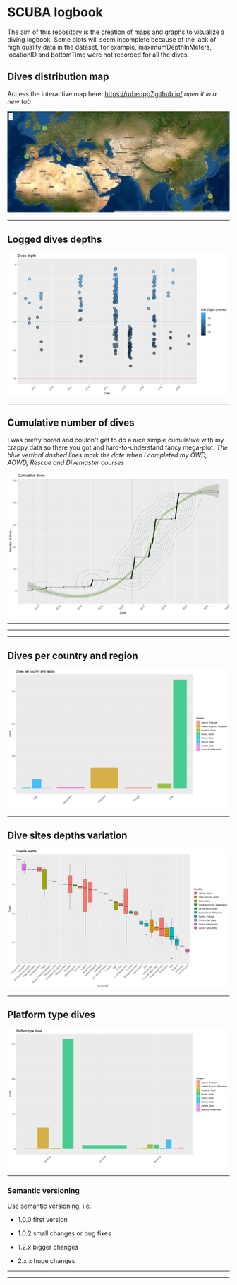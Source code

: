 # SCUBA logbook

The aim of this repository is the creation of maps and graphs to visualize a diving logbook.
Some plots will seem incomplete because of the lack of high quality data in the dataset, for example, maximumDepthInMeters, locationID and bottomTime were not recorded for all the dives.

## Dives distribution map

Access the interactive map here:
<a href="https://rubenpp7.github.io/" target="_blank">https://rubenpp7.github.io/</a> <i> open it in a new tab </i>


![distribution](images/logbook_map2.png)

***


## Logged dives depths

![logged_depths](images/logged_depths.png)  

***


## Cumulative number of dives
I was pretty bored and couldn't get to do a nice simple cumulative with my crappy data so there you got and hard-to-understand fancy mega-plot.
<i> The blue vertical dashed lines mark the date when I completed my OWD, AOWD, Rescue and Divemaster courses </i>

![cum_dives](images/cum_dives.png)  

***
***  
***


## Dives per country and region

![divecount_reg](images/divecount_reg.png)

***


## Dive sites depths variation

![divesite_depths](images/divesite_depths.png)

***


## Platform type dives

![divetypes](images/divetypes.png)

***


###  Semantic versioning
Use [semantic versioning](https://semver.org/), i.e. 

* 1.0.0 first version

* 1.0.2 small changes or bug fixes

* 1.2.x bigger changes

* 2.x.x huge changes

***  
***

<!-- ### Contact -->
<!-- * [Twitter](https://twitter.com/maikspaik) -->
<!-- * [Instagram](https://www.instagram.com/ruben.pperez/?hl=en) -->
